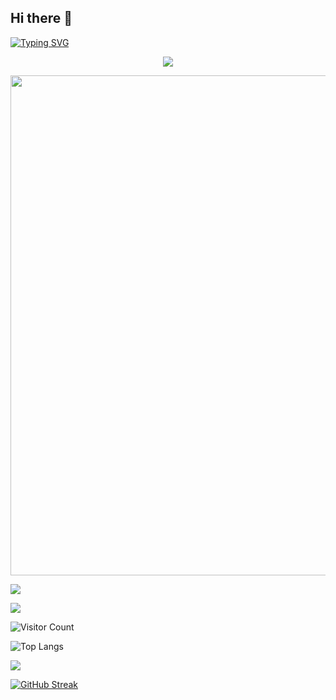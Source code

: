 ## Hi there 👋

[![Typing SVG](https://readme-typing-svg.demolab.com?font=Fira+Code&pause=1000&width=520&lines=Welcom+to+Shiheng-yang+GitHub+personal+page)](https://git.io/typing-svg)

<p align="center">
<img src="https://capsule-render.vercel.app/api?type=waving&color=timeGradient&height=300&&section=footer&text=shiheng-yang&fontSize=90&fontAlign=50&fontAlignY=70&desc=unbalance&descAlign=50&descSize=30&descAlignY=40&animation=twinkling" />
</p>

<img width="800" src="https://github-readme-activity-graph.vercel.app/graph?username=shiheng-yang&theme=github-compact&hide_border=true&area=true" />

![](https://github-readme-stats.vercel.app/api?username=shiheng-yang&show_icons=true&theme=transparent)

<img align="center" src="https://github-readme-stats.vercel.app/api/wakatime?username=shiheng-yang&theme=transparent&hide_border=true&layout=compact&langs_count=22" />


![Visitor Count](https://profile-counter.glitch.me/shiheng-yang/count.svg)

![Top Langs](https://github-readme-stats.vercel.app/api/top-langs/?username=shiheng-yang&layout=compact&theme=tokyonight)

![](https://github-readme-activity-graph.cyclic.app/graph?username=shiheng-yang&theme=dracula)

[![GitHub Streak](https://streak-stats.demolab.com?user=shiheng-yang)](https://git.io/streak-stats)

